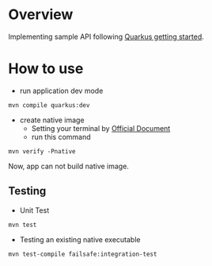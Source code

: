 # Overview
Implementing sample API following [Quarkus getting started](https://quarkus.io/get-started/).

# How to use
- run application dev mode
```
mvn compile quarkus:dev
```

- create native image
    - Setting your terminal by [Official Document](https://quarkus.io/guides/building-native-image)
    - run this command
 ```
mvn verify -Pnative
```

Now, app can not build native image.

## Testing
- Unit Test
```
mvn test
```

- Testing an existing native executable
```
mvn test-compile failsafe:integration-test
```
